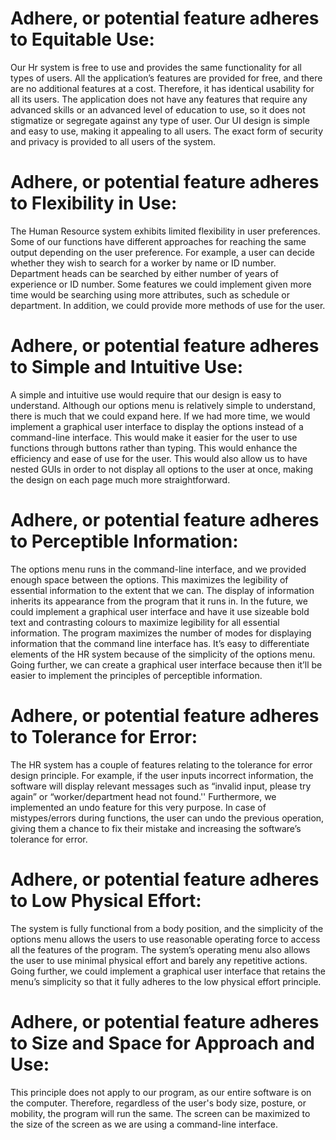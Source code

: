 # **Adhere, or potential feature adheres to Equitable Use:**
Our Hr system is free to use and provides the same functionality for all types of users. All the application’s features are provided for free, and there are no additional features at a cost. Therefore, it has identical usability for all its users. The application does not have any features that require 
any advanced skills or an advanced level of education to use, so it does not stigmatize or segregate against any type of user. Our UI design is simple and easy 
to use, making it appealing to all users. The exact form of security and privacy is provided to all users of the system.

# **Adhere, or potential feature adheres to Flexibility in Use:**
The Human Resource system exhibits limited flexibility in user preferences. Some of our functions have different approaches for reaching the same output 
depending on the user preference. For example, a user can decide whether they wish to search for a worker by name or ID number. Department heads can be searched 
by either number of years of experience or ID number.
Some features we could implement given more time would be searching using more attributes, such as schedule or department. In addition, we could provide more 
methods of use for the user.  

# **Adhere, or potential feature adheres to Simple and Intuitive Use:**
A simple and intuitive use would require that our design is easy to understand. Although our options menu is relatively simple to understand, there is much that 
we could expand here. If we had more time, we would implement a graphical user interface to display the options instead of a command-line interface. This would 
make it easier for the user to use functions through buttons rather than typing. This would enhance the efficiency and ease of use for the user.  This would also 
allow us to have nested GUIs in order to not display all options to the user at once, making the design on each page much more straightforward. 

# **Adhere, or potential feature adheres to Perceptible Information:**
The options menu runs in the command-line interface, and we provided enough space between the options. This maximizes the legibility of essential information to 
the extent that we can. The display of information inherits its appearance from the program that it runs in. In the future, we could implement a graphical user 
interface and have it use sizeable bold text and contrasting colours to maximize legibility for all essential information. The program maximizes the number of 
modes for displaying information that the command line interface has. It’s easy to differentiate elements of the HR system because of the simplicity of the 
options menu. Going further, we can create a graphical user interface because then it’ll be easier to implement the principles of perceptible information. 

# **Adhere, or potential feature adheres to Tolerance for Error:**
The HR system has a couple of features relating to the tolerance for error design principle. For example, if the user inputs incorrect information, the software 
will display relevant messages such as “invalid input, please try again” or “worker/department head not found.'' Furthermore, we implemented an undo feature for 
this very purpose. In case of mistypes/errors during functions, the user can undo the previous operation, giving them a chance to fix their mistake and 
increasing the software’s tolerance for error.

# **Adhere, or potential feature adheres to Low Physical Effort:**
The system is fully functional from a body position, and the simplicity of the options menu allows the users to use reasonable operating force to access all the 
features of the program. The system’s operating menu also allows the user to use minimal physical effort and barely any repetitive actions. Going further, we 
could implement a graphical user interface that retains the menu’s simplicity so that it fully adheres to the low physical effort principle.


# **Adhere, or potential feature adheres to Size and Space for Approach and Use:**
This principle does not apply to our program, as our entire software is on the computer. Therefore, regardless of the user's body size, posture, or mobility, the 
program will run the same. The screen can be maximized to the size of the screen as we are using a command-line interface.

